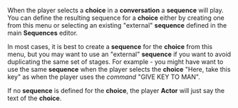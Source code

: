 When the player selects a **choice** in a **conversation** a **sequence** will play. You can define the resulting sequence for a **choice** either by creating one from this menu or selecting an existing "external" **sequence** defined in the main **Sequences** editor.

In most cases, it is best to create a **sequence** for the **choice** from this menu, but you may want to use an "external" **sequence** if you want to avoid duplicating the same set of stages. For example - you might have want to use the same **sequence** when the player selects the **choice** "Here, take this key" as when the player uses the *command* "GIVE KEY TO MAN".

If no **sequence** is defined for the **choice**, the player **Actor** will just say the text of the **choice**.